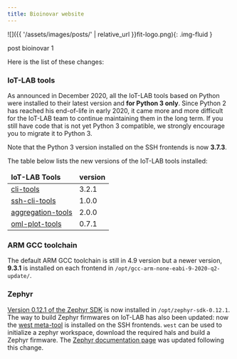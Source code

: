 ```yaml
---
title: Bioinovar website
---
```

![]({{ '/assets/images/posts/' | relative_url }}fit-logo.png){: .img-fluid }

post bioinovar 1

Here is the list of these changes:

### IoT-LAB tools

As announced in December 2020, all the IoT-LAB tools based on Python were installed to
their latest version and **for Python 3 only**.
Since Python 2 has reached his end-of-life in early 2020, it came more and more difficult for
the IoT-LAB team to continue maintaining them in the long term. If you still have code
that is not yet Python 3 compatible, we strongly encourage you to migrate it to Python 3.

Note that the Python 3 version installed on the SSH frontends is now **3.7.3**.

The table below lists the new versions of the IoT-LAB tools installed:

<table class="table table-striped">
    <thead>
        <tr>
            <td><b>IoT-LAB Tools</b></td>
            <td><b>version</b></td>
        </tr>
    </thead>
    <tbody>
        <tr>
            <td><a href="https://github.com/iot-lab/cli-tools">cli-tools</a></td>
            <td>3.2.1</td>
        </tr>
        <tr>
            <td><a href="https://github.com/iot-lab/ssh-cli-tools">ssh-cli-tools</a></td>
            <td>1.0.0</td>
        </tr>
        <tr>
            <td><a href="https://github.com/iot-lab/aggregation-tools">aggregation-tools</a></td>
            <td>2.0.0</td>
        </tr>
        <tr>
            <td><a href="https://github.com/iot-lab/oml-plot-tools">oml-plot-tools</a></td>
            <td>0.7.1</td>
        </tr>
    </tbody>
</table>

### ARM GCC toolchain

The default ARM GCC toolchain is still in 4.9 version but a newer version, **9.3.1**
is installed on each frontend in `/opt/gcc-arm-none-eabi-9-2020-q2-update/`.

### Zephyr

[Version 0.12.1 of the Zephyr SDK](https://github.com/zephyrproject-rtos/sdk-ng/releases/tag/v0.12.2)
is now installed in `/opt/zephyr-sdk-0.12.1`.
The way to build Zephyr firmwares on IoT-LAB has also been updated: now the
[west meta-tool](https://docs.zephyrproject.org/latest/guides/west/index.html)
is installed on the SSH frontends. `west` can be used to initialize a zephyr
workspace, download the required hals and build a Zephyr firmware.
The [Zephyr documentation page](https://www.iot-lab.info/docs/os/zephyr) was
updated following this change.
